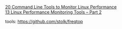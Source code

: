 [20 Command Line Tools to Monitor Linux Performance](https://www.tecmint.com/command-line-tools-to-monitor-linux-performance/)  
[13 Linux Performance Monitoring Tools – Part 2](https://www.tecmint.com/linux-performance-monitoring-tools/)   

tools: 
https://github.com/stolk/freqtop

